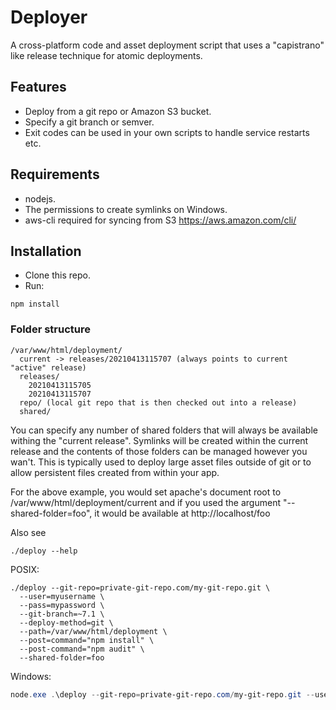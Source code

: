 # Deployer

A cross-platform code and asset deployment script that uses a "capistrano" like release technique for atomic deployments.

## Features

- Deploy from a git repo or Amazon S3 bucket.
- Specify a git branch or semver.
- Exit codes can be used in your own scripts to handle service restarts etc.

## Requirements

- nodejs.
- The permissions to create symlinks on Windows.
- aws-cli required for syncing from S3 https://aws.amazon.com/cli/

## Installation

- Clone this repo.
- Run:
```
npm install
```

### Folder structure
```
/var/www/html/deployment/
  current -> releases/20210413115707 (always points to current "active" release)
  releases/
    20210413115705
    20210413115707
  repo/ (local git repo that is then checked out into a release)
  shared/
```

You can specify any number of shared folders that will always be available withing the "current release".
Symlinks will be created within the current release and the contents of those folders can be managed however you wan't.
This is typically used to deploy large asset files outside of git or to allow persistent files created from within
your app.

For the above example, you would set apache's document root to /var/www/html/deployment/current and if you used the argument
"--shared-folder=foo", it would be available at http://localhost/foo

Also see
```shell
./deploy --help
```

POSIX:
```shell
./deploy --git-repo=private-git-repo.com/my-git-repo.git \
  --user=myusername \
  --pass=mypassword \
  --git-branch=~7.1 \
  --deploy-method=git \
  --path=/var/www/html/deployment \ 
  --post=command="npm install" \
  --post-command="npm audit" \
  --shared-folder=foo
```

Windows:
```powershell
node.exe .\deploy --git-repo=private-git-repo.com/my-git-repo.git --user=myusername --pass=mypassword --git-branch=master --deploy-method=git --post=command="npm install" --post-command="npm audit" --shared-folder=foo --path=C:\apache\htdocs\deployment --post=command="npm install"
```